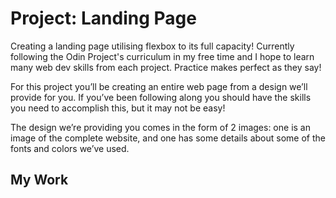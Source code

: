 # Project: Landing Page
Creating a landing page utilising flexbox to its full capacity! Currently following the Odin Project's curriculum in my free time and I hope to learn many web dev skills from each project. Practice makes perfect as they say!

For this project you’ll be creating an entire web page from a design we’ll provide for you. If you’ve been following along you should have the skills you need to accomplish this, but it may not be easy!

The design we’re providing you comes in the form of 2 images: one is an image of the complete website, and one has some details about some of the fonts and colors we’ve used.



## My Work



